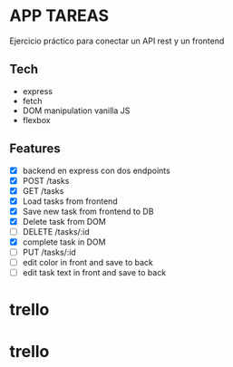 # APP TAREAS

Ejercicio práctico para conectar un API rest y un frontend

## Tech

- express
- fetch
- DOM manipulation vanilla JS
- flexbox

## Features

- [x] backend en express con dos endpoints
- [x] POST /tasks
- [x] GET /tasks
- [x] Load tasks from frontend
- [x] Save new task from frontend to DB
- [x] Delete task from DOM
- [ ] DELETE /tasks/:id
- [x] complete task in DOM
- [ ] PUT /tasks/:id
- [ ] edit color in front and save to back
- [ ] edit task text in front and save to back
# trello
# trello
